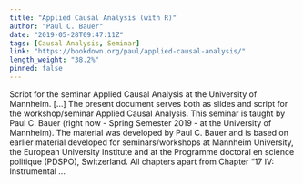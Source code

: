 ```yaml
---
title: "Applied Causal Analysis (with R)"
author: "Paul C. Bauer"
date: "2019-05-28T09:47:11Z"
tags: [Causal Analysis, Seminar]
link: "https://bookdown.org/paul/applied-causal-analysis/"
length_weight: "38.2%"
pinned: false
---
```


Script for the seminar Applied Causal Analysis at the University of Mannheim. [...] The present document serves both as slides and script for the workshop/seminar Applied Causal Analysis. This seminar is taught by Paul C. Bauer (right now - Spring Semester 2019 - at the University of Mannheim). The material was developed by Paul C. Bauer and is based on earlier material developed for seminars/workshops at Mannheim University, the European University Institute and at the Programme doctoral en science politique (PDSPO), Switzerland. All chapters apart from Chapter “17 IV: Instrumental ...
